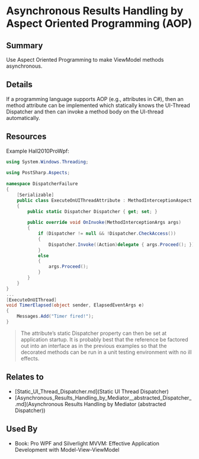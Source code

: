 # Asynchronous Results Handling by Aspect Oriented Programming (AOP)

## Summary
Use Aspect Oriented Programming to make ViewModel methods asynchronous.

## Details
If a programming language supports AOP (e.g., attributes in C#), then an method attribute can be implemented which statically knows the UI-Thread Dispatcher and then can invoke a method body on the UI-thread automatically.

## Resources
Example Hall2010ProWpf:
```cs
using System.Windows.Threading;
 
using PostSharp.Aspects;
 
namespace DispatcherFailure
{
    [Serializable]
    public class ExecuteOnUIThreadAttribute : MethodInterceptionAspect
    {
        public static Dispatcher Dispatcher { get; set; }
 
        public override void OnInvoke(MethodInterceptionArgs args)
        {
            if (Dispatcher != null && !Dispatcher.CheckAccess())
            {
                Dispatcher.Invoke((Action)delegate { args.Proceed(); });
            }
            else
            {
                args.Proceed();
            }
        }
    }
}
...
[ExecuteOnUIThread]
void TimerElapsed(object sender, ElapsedEventArgs e)
{
    Messages.Add("Timer fired!");
}
```
> The attribute’s static Dispatcher property can then be set at application startup. It is probably best that the reference be factored out into an interface as in the previous examples so that the decorated methods can be run in a unit testing environment with no ill effects.


## Relates to

* [Static_UI_Thread_Dispatcher.md](Static UI Thread Dispatcher)
* [Asynchronous_Results_Handling_by_Mediator__abstracted_Dispatcher_.md](Asynchronous Results Handling by Mediator (abstracted Dispatcher))

## Used By
* Book: Pro WPF and Silverlight MVVM: Effective Application Development with Model-View-ViewModel

